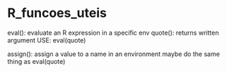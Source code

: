 # R_funcoes_uteis

eval(): evaluate an R expression in a specific env
  quote(): returns written argument
USE: eval(quote)

assign(): assign a value to a name in an environment
maybe do the same thing as eval(quote)

  
